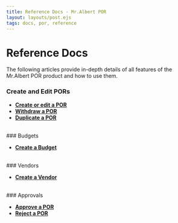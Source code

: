 ```yaml
---
title: Reference Docs - Mr.Albert POR
layout: layouts/post.ejs
tags: docs, por, reference
---
```


# Reference Docs

The following articles provide in-depth details of all features of the Mr.Albert POR product and how to use them.

### Create and Edit PORs

* **[Create or edit a POR](./por/create-edit-por)**
* **[Withdraw a POR](./por/withdraw-por)**
* **[Duplicate a POR](./por/duplicate-por)**
<br />
### Budgets

* **[Create a Budget](./budget/create-budget)**
<br />
### Vendors

* **[Create a Vendor](./vendor/create-vendor)**
<br />
### Approvals

* **[Approve a POR](./approval/approve-por)**
* **[Reject a POR](./approval/reject-por)**